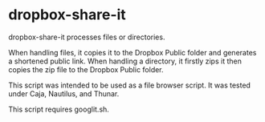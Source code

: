 dropbox-share-it
================

dropbox-share-it processes files or directories.

When handling files, it copies it to the Dropbox Public folder and generates a shortened public link. When handling a directory, it firstly zips it then copies the zip file to the Dropbox Public folder.

This script was intended to be used as a file browser script. It was tested under Caja, Nautilus, and Thunar.

This script requires googlit.sh.
